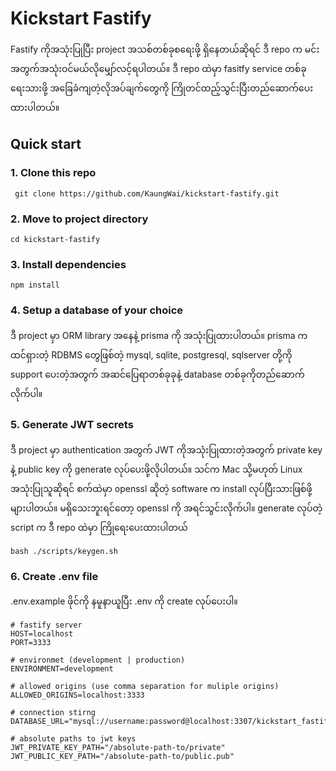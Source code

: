 # Kickstart Fastify
Fastify ကိုအသုံးပြုပြီး project အသစ်တစ်ခု‌စရေးဖို့ ရှိနေတယ်ဆိုရင် ဒီ repo က မင်းအတွက်အသုံးဝင်မယ်လိုမျှော်လင့်ရပါတယ်။ ဒီ repo ထဲမှာ fasitfy service တစ်ခုရေးသားဖို့ အခြေခံကျတဲ့လိုအပ်ချက်တွေကို ကြိုတင်ထည့်သွင်းပြီးတည်ဆောက်ပေးထားပါတယ်။

## Quick start
### 1. Clone this repo
``` console
 git clone https://github.com/KaungWai/kickstart-fastify.git
```

### 2. Move to project directory
```
cd kickstart-fastify
```

### 3. Install dependencies
```
npm install
```

### 4. Setup a database of your choice
ဒီ project မှာ ORM library အနေနဲ့ prisma ကို အသုံးပြုထားပါတယ်။ prisma ကထင်ရှားတဲ့ RDBMS တွေဖြစ်တဲ့ mysql, sqlite, postgresql, sqlserver တို့ကို support ပေးတဲ့အတွက် အဆင်ပြေရာတစ်ခုခုနဲ့ database တစ်ခုကိုတည်ဆောက်လိုက်ပါ။ 

### 5. Generate JWT secrets
ဒီ project မှာ authentication အတွက် JWT ကိုအသုံးပြုထားတဲ့အတွက် private key နဲ့ public key ကို generate လုပ်ပေးဖို့လိုပါတယ်။ သင်က Mac သို့မဟုတ် Linux အသုံးပြုသူဆိုရင် စက်ထဲမှာ openssl ဆိုတဲ့ software က install လုပ်ပြီးသားဖြစ်ဖို့များပါတယ်။ မရှိသေးဘူးရင်တော့ openssl ကို အရင်သွင်းလိုက်ပါ။ generate လုပ်တဲ့ script က ဒီ repo ထဲမှာ ကြို‌ရေးပေးထားပါတယ်
```
bash ./scripts/keygen.sh
```

### 6. Create .env file
.env.example ဖိုင်ကို နမူနာယူပြီး .env ကို create လုပ်ပေးပါ။
``` env
# fastify server
HOST=localhost
PORT=3333

# environmet (development | production)
ENVIRONMENT=development

# allowed origins (use comma separation for muliple origins)
ALLOWED_ORIGINS=localhost:3333

# connection stirng
DATABASE_URL="mysql://username:password@localhost:3307/kickstart_fastify"

# absolute paths to jwt keys
JWT_PRIVATE_KEY_PATH="/absolute-path-to/private"
JWT_PUBLIC_KEY_PATH="/absolute-path-to/public.pub"
```
